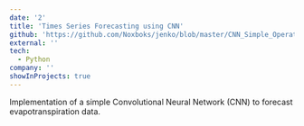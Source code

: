 ```yaml
---
date: '2'
title: 'Times Series Forecasting using CNN'
github: 'https://github.com/Noxboks/jenko/blob/master/CNN_Simple_Operational.py'
external: ''
tech:
  - Python
company: ''
showInProjects: true
---
```


Implementation of a simple Convolutional Neural Network (CNN) to forecast evapotranspiration data.
